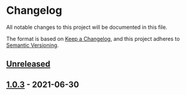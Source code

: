 # Changelog

All notable changes to this project will be documented in this file.

The format is based on [Keep a Changelog](https://keepachangelog.com/en/1.0.0/),
and this project adheres to [Semantic Versioning](https://semver.org/spec/v2.0.0.html).

## [Unreleased]

## [1.0.3] - 2021-06-30

[Unreleased]: https://github.com/giantswarm/go-tcp-proxy/compare/v1.0.3...HEAD
[1.0.3]: https://github.com/giantswarm/go-tcp-proxy/compare/v0.0.0...v1.0.3
